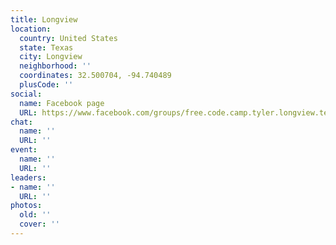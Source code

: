 ```yaml
---
title: Longview
location:
  country: United States
  state: Texas
  city: Longview
  neighborhood: ''
  coordinates: 32.500704, -94.740489
  plusCode: ''
social:
  name: Facebook page
  URL: https://www.facebook.com/groups/free.code.camp.tyler.longview.texas
chat:
  name: ''
  URL: ''
event:
  name: ''
  URL: ''
leaders:
- name: ''
  URL: ''
photos:
  old: ''
  cover: ''
---
```

